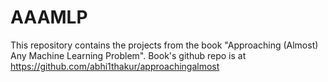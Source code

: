 # AAAMLP
This repository contains the projects from the book "Approaching (Almost) Any Machine Learning Problem". Book's github repo is at https://github.com/abhi1thakur/approachingalmost
